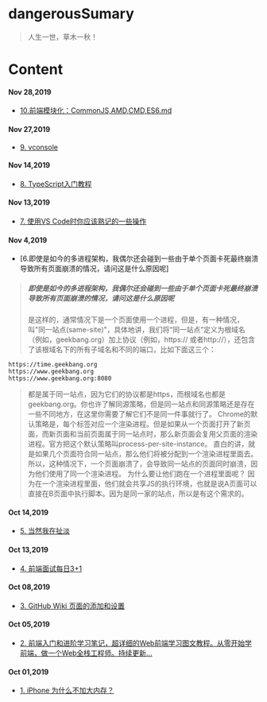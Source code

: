 # dangerousSumary
> 人生一世，草木一秋！

# Content
#### Nov 28,2019
+ [10.前端模块化：CommonJS,AMD,CMD,ES6.md](https://juejin.im/post/5aaa37c8f265da23945f365c)
#### Nov 27,2019
+ [9. vconsole](https://github.com/Tencent/vConsole/blob/dev/doc/tutorial_CN.md)
#### Nov 14,2019
+ [8. TypeScript入门教程](https://ts.xcatliu.com/)
#### Nov 13,2019
+ [7. 使用VS Code时你应该熟记的一些操作](https://juejin.im/post/5cb87c6e6fb9a068a03af93a)
#### Nov 4,2019
+ [6.即使是如今的多进程架构，我偶尔还会碰到一些由于单个页面卡死最终崩溃导致所有页面崩溃的情况，请问这是什么原因呢]
> ##### 即使是如今的多进程架构，我偶尔还会碰到一些由于单个页面卡死最终崩溃导致所有页面崩溃的情况，请问这是什么原因呢
> 是这样的，通常情况下是一个页面使用一个进程，但是，有一种情况，叫"同一站点(same-site)"，具体地讲，我们将“同一站点”定义为根域名（例如，geekbang.org）加上协议（例如，https:// 或者http://），还包含了该根域名下的所有子域名和不同的端口，比如下面这三个：
```
https://time.geekbang.org
https://www.geekbang.org
https://www.geekbang.org:8080
```
> 都是属于同一站点，因为它们的协议都是https，而根域名也都是geekbang.org。你也许了解同源策略，但是同一站点和同源策略还是存在一些不同地方，在这里你需要了解它们不是同一件事就行了。
> Chrome的默认策略是，每个标签对应一个渲染进程。但是如果从一个页面打开了新页面，而新页面和当前页面属于同一站点时，那么新页面会复用父页面的渲染进程。官方把这个默认策略叫process-per-site-instance。
> 直白的讲，就是如果几个页面符合同一站点，那么他们将被分配到一个渲染进程里面去。
> 所以，这种情况下，一个页面崩溃了，会导致同一站点的页面同时崩溃，因为他们使用了同一个渲染进程。
> 为什么要让他们跑在一个进程里面呢？
> 因为在一个渲染进程里面，他们就会共享JS的执行环境，也就是说A页面可以直接在B页面中执行脚本。因为是同一家的站点，所以是有这个需求的。

#### Oct 14,2019
+ [5. 当然我在扯淡](http://www.yinwang.org/)
#### Oct 13,2019
+ [4. 前端面试每日3+1](https://github.com/haizlin/fe-interview)
#### Oct 08,2019
+ [3. GitHub Wiki 页面的添加和设置](https://juejin.im/post/5a3216c8f265da43333e6b54)
#### Oct 05,2019
+ [2. 前端入门和进阶学习笔记，超详细的Web前端学习图文教程。从零开始学前端，做一个Web全栈工程师。持续更新...](https://github.com/qianguyihao/Web)
#### Oct 01,2019
+ [1. iPhone 为什么不加大内存？](https://www.zhihu.com/question/276578129/answer/829637068)

